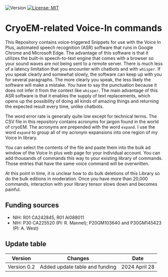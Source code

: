 ![Version](https://img.shields.io/static/v1?label=cryoem-voice-in&message=0.1&color=brightcolor)
[![License: MIT](https://img.shields.io/badge/License-MIT-blue.svg)](https://opensource.org/licenses/MIT)


# CryoEM-related Voice-In commands

This Repository contains voice-triggered Snippets for use with the Voice In Plus, automated speech recognition (ASR) software that runs in Google Chrome and Microsoft Edge. 
The advantage of this software is that it utilizes the built-in speech-to-text engine that comes with a browser so your sound waves are not being sent to a remote server.
There is much less of a latency limitation that you encounter with chatbots and with `whisper`.
If you speak clearly and somewhat slowly, the software can keep up with you for several paragraphs.
The more clearly you speak, the less likely the software will make a mistake.
You have to say the punctuation because it does not infer it from the context like `whisper`.
The main advantage of this ASR software is that it enables the supply of text replacements, which opens up the possibility of doing all kinds of amazing things and returning the expected result every time, unlike chatbots.

The word error rate is generally quite low except for technical terms.
The CSV file in this repository contains acronyms for jargon found in the world of cryoEM.
The acronyms are prepended with the word `expand`.
I use the word `expand` to group all of my acronym expansions into one region of my Voice In library.

You can select the contents of the file and paste them into the bulk ad window of the Voice In plus web page for your individual account.
You can add thousands of commands this way to your existing library of commands.
Those entries that have the same voice command will be overwritten.

At this point in time, it is unclear how to do bulk deletions of this Library so do the bulk editions in moderation.
Once you have more than 20,000 commands, interaction with your library tensor slows down and becomes painful.

## Funding sources

- NIH: R01 CA242845, R01 AI088011
- NIH: P30 CA225520 (PI: R. Mannel); P20GM103640 and P30GM145423 (PI: A. West)

## Update table

|Version      | Changes                                                                                                                                    | Date                 |
|:-----------:|:------------------------------------------------------------------------------------------------------------------------------------------:|:--------------------:|
| Version 0.2 |  Added update table  and funding                                                                                                           | 2024 April 28        |


